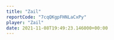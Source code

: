 ```yaml
---
title: "Zail"
reportCode: "7cqQKgpFHNLaCxPy"
player: "Zail"
date: 2021-11-08T19:49:23.146000+00:00
---
```

